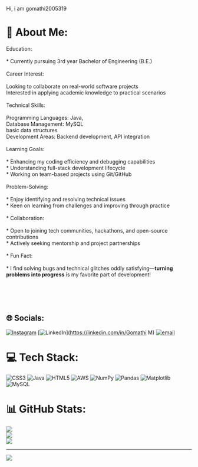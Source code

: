 Hi, i am gomathi2005319
# 💫 About Me:
Education:<br><br>  * Currently pursuing 3rd year Bachelor of Engineering (B.E.)<br><br>Career Interest:<br><br>   Looking to collaborate on real-world software projects<br>   Interested in applying academic knowledge to practical scenarios<br><br>Technical Skills:<br><br>  Programming Languages: Java, <br>  Database Management: MySQL<br>   basic data structures<br>  Development Areas: Backend development, API integration<br><br>Learning Goals:<br><br>  * Enhancing my coding efficiency and debugging capabilities<br>  * Understanding full-stack development lifecycle<br>  * Working on team-based projects using Git/GitHub<br><br>Problem-Solving:<br><br>  * Enjoy identifying and resolving technical issues<br>  * Keen on learning from challenges and improving through practice<br><br>* Collaboration:<br><br>  * Open to joining tech communities, hackathons, and open-source contributions<br>  * Actively seeking mentorship and project partnerships<br><br>* Fun Fact:<br><br>  * I find solving bugs and technical glitches oddly satisfying—**turning problems into progress** is my favorite part of development!<br><br><br><br><br>


## 🌐 Socials:
[![Instagram](https://img.shields.io/badge/Instagram-%23E4405F.svg?logo=Instagram&logoColor=white)](https://instagram.com/mathi_200503) [![LinkedIn](https://img.shields.io/badge/LinkedIn-%230077B5.svg?logo=linkedin&logoColor=white)](https://linkedin.com/in/Gomathi M) [![email](https://img.shields.io/badge/Email-D14836?logo=gmail&logoColor=white)](mailto:gomathi2005319@gmail.com) 

# 💻 Tech Stack:
![CSS3](https://img.shields.io/badge/css3-%231572B6.svg?style=for-the-badge&logo=css3&logoColor=white) ![Java](https://img.shields.io/badge/java-%23ED8B00.svg?style=for-the-badge&logo=openjdk&logoColor=white) ![HTML5](https://img.shields.io/badge/html5-%23E34F26.svg?style=for-the-badge&logo=html5&logoColor=white) ![AWS](https://img.shields.io/badge/AWS-%23FF9900.svg?style=for-the-badge&logo=amazon-aws&logoColor=white) ![NumPy](https://img.shields.io/badge/numpy-%23013243.svg?style=for-the-badge&logo=numpy&logoColor=white) ![Pandas](https://img.shields.io/badge/pandas-%23150458.svg?style=for-the-badge&logo=pandas&logoColor=white) ![Matplotlib](https://img.shields.io/badge/Matplotlib-%23ffffff.svg?style=for-the-badge&logo=Matplotlib&logoColor=black) ![MySQL](https://img.shields.io/badge/mysql-4479A1.svg?style=for-the-badge&logo=mysql&logoColor=white)
# 📊 GitHub Stats:
![](https://github-readme-stats.vercel.app/api?username=gomathi2005319&theme=dark&hide_border=false&include_all_commits=false&count_private=false)<br/>
![](https://nirzak-streak-stats.vercel.app/?user=gomathi2005319&theme=dark&hide_border=false)<br/>
![](https://github-readme-stats.vercel.app/api/top-langs/?username=gomathi2005319&theme=dark&hide_border=false&include_all_commits=false&count_private=false&layout=compact)

---
[![](https://visitcount.itsvg.in/api?id=gomathi2005319&icon=0&color=0)](https://visitcount.itsvg.in)

<!-- Proudly created with GPRM ( https://gprm.itsvg.in ) -->

